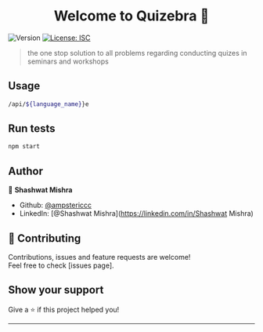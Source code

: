 <h1 align="center">Welcome to Quizebra 👋</h1>
<p>
  <img alt="Version" src="https://img.shields.io/badge/version-1.0.0-blue.svg?cacheSeconds=2592000" />
  <a href="#" target="_blank">
    <img alt="License: ISC" src="https://img.shields.io/badge/License-ISC-yellow.svg" />
  </a>
</p>

> the one stop solution to all problems regarding conducting quizes in seminars and workshops

## Usage

```sh
/api/${language_name}}e
```

## Run tests

```sh
npm start
```

## Author

👤 **Shashwat Mishra**

* Github: [@ampstericcc](https://github.com/ampstericcc)
* LinkedIn: [@Shashwat Mishra](https://linkedin.com/in/Shashwat Mishra)

## 🤝 Contributing

Contributions, issues and feature requests are welcome!<br />Feel free to check [issues page]. 

## Show your support

Give a ⭐️ if this project helped you!

***
